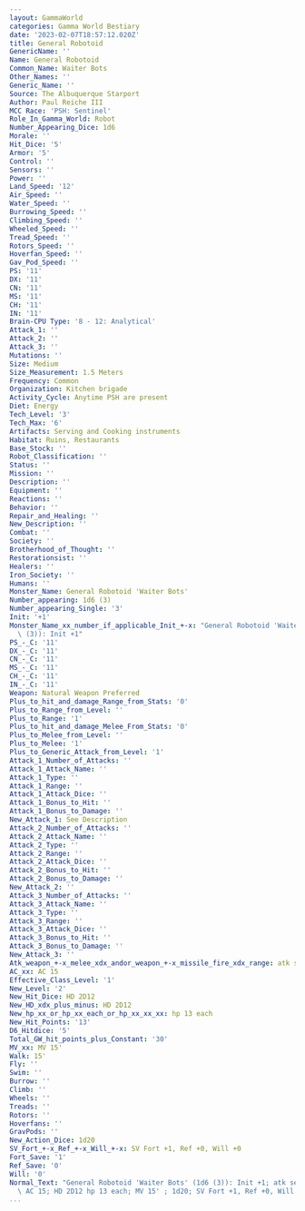 ```yaml
---
layout: GammaWorld
categories: Gamma World Bestiary
date: '2023-02-07T18:57:12.020Z'
title: General Robotoid
GenericName: ''
Name: General Robotoid
Common_Name: Waiter Bots
Other_Names: ''
Generic_Name: ''
Source: The Albuquerque Starport
Author: Paul Reiche III
MCC Race: 'PSH: Sentinel'
Role_In_Gamma_World: Robot
Number_Appearing_Dice: 1d6
Morale: ''
Hit_Dice: '5'
Armor: '5'
Control: ''
Sensors: ''
Power: ''
Land_Speed: '12'
Air_Speed: ''
Water_Speed: ''
Burrowing_Speed: ''
Climbing_Speed: ''
Wheeled_Speed: ''
Tread_Speed: ''
Rotors_Speed: ''
Hoverfan_Speed: ''
Gav_Pod_Speed: ''
PS: '11'
DX: '11'
CN: '11'
MS: '11'
CH: '11'
IN: '11'
Brain-CPU Type: '8 - 12: Analytical'
Attack_1: ''
Attack_2: ''
Attack_3: ''
Mutations: ''
Size: Medium
Size_Measurement: 1.5 Meters
Frequency: Common
Organization: Kitchen brigade
Activity_Cycle: Anytime PSH are present
Diet: Energy
Tech_Level: '3'
Tech_Max: '6'
Artifacts: Serving and Cooking instruments
Habitat: Ruins, Restaurants
Base_Stock: ''
Robot_Classification: ''
Status: ''
Mission: ''
Description: ''
Equipment: ''
Reactions: ''
Behavior: ''
Repair_and_Healing: ''
New_Description: ''
Combat: ''
Society: ''
Brotherhood_of_Thought: ''
Restorationsist: ''
Healers: ''
Iron_Society: ''
Humans: ''
Monster_Name: General Robotoid 'Waiter Bots'
Number_appearing: 1d6 (3)
Number_appearing_Single: '3'
Init: '+1'
Monster_Name_xx_number_if_applicable_Init_+-x: "General Robotoid 'Waiter Bots' (1d6\
  \ (3)): Init +1"
PS_-_C: '11'
DX_-_C: '11'
CN_-_C: '11'
MS_-_C: '11'
CH_-_C: '11'
IN_-_C: '11'
Weapon: Natural Weapon Preferred
Plus_to_hit_and_damage_Range_from_Stats: '0'
Plus_to_Range_from_Level: ''
Plus_to_Range: '1'
Plus_to_hit_and_damage_Melee_From_Stats: '0'
Plus_to_Melee_from_Level: ''
Plus_to_Melee: '1'
Plus_to_Generic_Attack_from_Level: '1'
Attack_1_Number_of_Attacks: ''
Attack_1_Attack_Name: ''
Attack_1_Type: ''
Attack_1_Range: ''
Attack_1_Attack_Dice: ''
Attack_1_Bonus_to_Hit: ''
Attack_1_Bonus_to_Damage: ''
New_Attack_1: See Description
Attack_2_Number_of_Attacks: ''
Attack_2_Attack_Name: ''
Attack_2_Type: ''
Attack_2_Range: ''
Attack_2_Attack_Dice: ''
Attack_2_Bonus_to_Hit: ''
Attack_2_Bonus_to_Damage: ''
New_Attack_2: ''
Attack_3_Number_of_Attacks: ''
Attack_3_Attack_Name: ''
Attack_3_Type: ''
Attack_3_Range: ''
Attack_3_Attack_Dice: ''
Attack_3_Bonus_to_Hit: ''
Attack_3_Bonus_to_Damage: ''
New_Attack_3: ''
Atk_weapon_+-x_melee_xdx_andor_weapon_+-x_missile_fire_xdx_range: atk see description
AC_xx: AC 15
Effective_Class_Level: '1'
New_Level: '2'
New_Hit_Dice: HD 2D12
New_HD_xdx_plus_minus: HD 2D12
New_hp_xx_or_hp_xx_each_or_hp_xx_xx_xx: hp 13 each
New_Hit_Points: '13'
D6_Hitdice: '5'
Total_GW_hit_points_plus_Constant: '30'
MV_xx: MV 15'
Walk: 15'
Fly: ''
Swim: ''
Burrow: ''
Climb: ''
Wheels: ''
Treads: ''
Rotors: ''
Hoverfans: ''
GravPods: ''
New_Action_Dice: 1d20
SV_Fort_+-x_Ref_+-x_Will_+-x: SV Fort +1, Ref +0, Will +0
Fort_Save: '1'
Ref_Save: '0'
Will: '0'
Normal_Text: "General Robotoid 'Waiter Bots' (1d6 (3)): Init +1; atk see description;\
  \ AC 15; HD 2D12 hp 13 each; MV 15' ; 1d20; SV Fort +1, Ref +0, Will +0"
...
```

